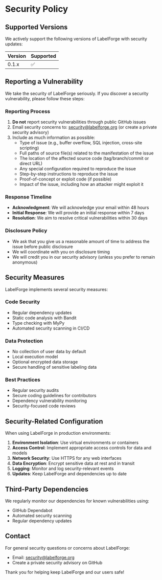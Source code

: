 # Security Policy

## Supported Versions

We actively support the following versions of LabelForge with security updates:

| Version | Supported          |
| ------- | ------------------ |
| 0.1.x   | :white_check_mark: |

## Reporting a Vulnerability

We take the security of LabelForge seriously. If you discover a security vulnerability, please follow these steps:

### Reporting Process

1. **Do not** report security vulnerabilities through public GitHub issues
2. Email security concerns to: security@labelforge.org (or create a private security advisory)
3. Include as much information as possible:
   - Type of issue (e.g., buffer overflow, SQL injection, cross-site scripting)
   - Full paths of source file(s) related to the manifestation of the issue
   - The location of the affected source code (tag/branch/commit or direct URL)
   - Any special configuration required to reproduce the issue
   - Step-by-step instructions to reproduce the issue
   - Proof-of-concept or exploit code (if possible)
   - Impact of the issue, including how an attacker might exploit it

### Response Timeline

- **Acknowledgment**: We will acknowledge your email within 48 hours
- **Initial Response**: We will provide an initial response within 7 days
- **Resolution**: We aim to resolve critical vulnerabilities within 30 days

### Disclosure Policy

- We ask that you give us a reasonable amount of time to address the issue before public disclosure
- We will coordinate with you on disclosure timing
- We will credit you in our security advisory (unless you prefer to remain anonymous)

## Security Measures

LabelForge implements several security measures:

### Code Security
- Regular dependency updates
- Static code analysis with Bandit
- Type checking with MyPy
- Automated security scanning in CI/CD

### Data Protection
- No collection of user data by default
- Local execution model
- Optional encrypted data storage
- Secure handling of sensitive labeling data

### Best Practices
- Regular security audits
- Secure coding guidelines for contributors
- Dependency vulnerability monitoring
- Security-focused code reviews

## Security-Related Configuration

When using LabelForge in production environments:

1. **Environment Isolation**: Use virtual environments or containers
2. **Access Control**: Implement appropriate access controls for data and models
3. **Network Security**: Use HTTPS for any web interfaces
4. **Data Encryption**: Encrypt sensitive data at rest and in transit
5. **Logging**: Monitor and log security-relevant events
6. **Updates**: Keep LabelForge and dependencies up to date

## Third-Party Dependencies

We regularly monitor our dependencies for known vulnerabilities using:
- GitHub Dependabot
- Automated security scanning
- Regular dependency updates

## Contact

For general security questions or concerns about LabelForge:
- Email: security@labelforge.org
- Create a private security advisory on GitHub

Thank you for helping keep LabelForge and our users safe!
